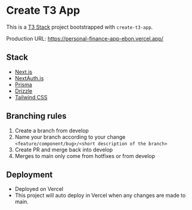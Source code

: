 # Create T3 App

This is a [T3 Stack](https://create.t3.gg/) project bootstrapped with `create-t3-app`.

Production URL: https://personal-finance-app-ebon.vercel.app/

## Stack
- [Next.js](https://nextjs.org)
- [NextAuth.js](https://next-auth.js.org)
- [Prisma](https://prisma.io)
- [Drizzle](https://orm.drizzle.team)
- [Tailwind CSS](https://tailwindcss.com)

## Branching rules
1. Create a branch from develop
2. Name your branch according to your change `<feature/component/bug>/<short description of the branch>`
3. Create PR and merge back into develop
4. Merges to main only come from hotfixes or from develop

## Deployment
- Deployed on Vercel
- This project will auto deploy in Vercel when any changes are made to main.
